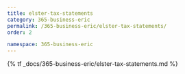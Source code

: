 ```yaml
---
title: elster-tax-statements
category: 365-business-eric
permalink: /365-business-eric/elster-tax-statements/
order: 2

namespace: 365-business-eric
---
```


{% tf _docs/365-business-eric/elster-tax-statements.md %}